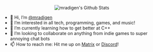 <p align="center">
	<img alt="mradigen's Github Stats" src="https://github-readme-stats.vercel.app/api?username=mradigen&theme=radical&show_icons=true&count_private=true" />
</p>

<!-- ![mradigen's GitHub stats](https://github-readme-stats.vercel.app/api?username=mradigen&count_private=true)
![mradigen's GitHub stats](https://github-readme-stats.vercel.app/api?username=mradigen&show_icons=true)
![mradigen's GitHub stats](https://github-readme-stats.vercel.app/api?username=mradigen&theme=radical&show_icons=true&count_private=true)
[![DiscordReplyForMe Card](https://github-readme-stats.vercel.app/api/pin/?username=mradigen&repo=discord-reply-forme&theme=radical)](https://github.com/mradigen/discord-reply-forme) -->

- 👋 Hi, I’m [@mradigen](https://github.com/mradigen)
- 👀 I’m interested in all tech, programming, games, and music!
- 🌱 I’m currently learning how to get better at C++
- 💞️ I’m looking to collaborate on anything from indie games to super annoying chat bots
- 📫 How to reach me: Hit me up on [Matrix](https://matrix.to/#/@adigen:matrix.org) or [Discord](https://discord.com/invite/wAgek5p)!
